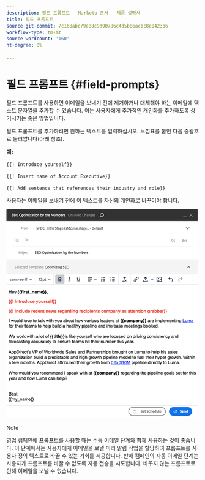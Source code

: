 ```yaml
---
description: 필드 프롬프트 - Marketo 문서 - 제품 설명서
title: 필드 프롬프트
source-git-commit: 7c168abc79e88c9d90786c4d5b86acbc8e0423b6
workflow-type: tm+mt
source-wordcount: '160'
ht-degree: 0%

---
```


# 필드 프롬프트 {#field-prompts}

필드 프롬프트를 사용하면 이메일을 보내기 전에 제거하거나 대체해야 하는 이메일에 텍스트 문자열을 추가할 수 있습니다. 이는 사용자에게 추가적인 개인화를 추가하도록 상기시키는 좋은 방법입니다.

필드 프롬프트를 추가하려면 원하는 텍스트를 입력하십시오. 느낌표를 붙인 다음 중괄호로 둘러쌉니다(아래 참조).

**예:**

`{{! Introduce yourself}}`

`{{! Insert name of Account Executive}}`

`{{! Add sentence that references their industry and role}}`

<p>사용자는 이메일을 보내기 전에 이 텍스트를 자신의 개인화로 바꾸어야 합니다.

![](assets/field-prompts-1.png)

>[!NOTE]
>
>영업 캠페인에 프롬프트를 사용할 때는 수동 이메일 단계와 함께 사용하는 것이 좋습니다. 이 단계에서는 사용자에게 이메일을 보낼 미리 알림 작업을 할당하여 프롬프트를 사용자 정의 텍스트로 바꿀 수 있는 기회를 제공합니다. 판매 캠페인의 자동 이메일 단계는 사용자가 프롬프트를 바꿀 수 없도록 자동 전송을 시도합니다. 바꾸지 않는 프롬프트로 인해 이메일을 보낼 수 없습니다.
